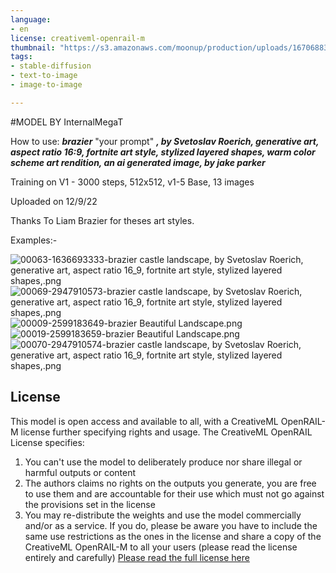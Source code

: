 ```yaml
---
language:
- en
license: creativeml-openrail-m
thumbnail: "https://s3.amazonaws.com/moonup/production/uploads/1670688317178-633db9a75ebbadfdabc3820c.png"
tags:
- stable-diffusion
- text-to-image
- image-to-image

---
```

#MODEL BY InternalMegaT

How to use: **_brazier_** "your prompt" **_, by Svetoslav Roerich, generative art, aspect ratio 16:9, fortnite art style, stylized layered shapes, warm color scheme art rendition, an ai generated image, by jake parker_**

Training on V1 - 3000 steps, 512x512, v1-5 Base, 13 images

Uploaded on 12/9/22

Thanks To Liam Brazier for theses art styles.


Examples:-

![00063-1636693333-brazier castle landscape, by Svetoslav Roerich, generative art, aspect ratio 16_9, fortnite art style, stylized layered shapes,.png](https://s3.amazonaws.com/moonup/production/uploads/1670687874779-633db9a75ebbadfdabc3820c.png)
![00069-2947910573-brazier castle landscape, by Svetoslav Roerich, generative art, aspect ratio 16_9, fortnite art style, stylized layered shapes,.png](https://s3.amazonaws.com/moonup/production/uploads/1670687988931-633db9a75ebbadfdabc3820c.png)
![00009-2599183649-brazier Beautiful Landscape.png](https://s3.amazonaws.com/moonup/production/uploads/1670688054540-633db9a75ebbadfdabc3820c.png)
![00019-2599183659-brazier Beautiful Landscape.png](https://s3.amazonaws.com/moonup/production/uploads/1670688317178-633db9a75ebbadfdabc3820c.png)
![00070-2947910574-brazier castle landscape, by Svetoslav Roerich, generative art, aspect ratio 16_9, fortnite art style, stylized layered shapes,.png](https://s3.amazonaws.com/moonup/production/uploads/1670687844166-633db9a75ebbadfdabc3820c.png)


## License

This model is open access and available to all, with a CreativeML OpenRAIL-M license further specifying rights and usage.
The CreativeML OpenRAIL License specifies: 

1. You can't use the model to deliberately produce nor share illegal or harmful outputs or content 
2. The authors claims no rights on the outputs you generate, you are free to use them and are accountable for their use which must not go against the provisions set in the license
3. You may re-distribute the weights and use the model commercially and/or as a service. If you do, please be aware you have to include the same use restrictions as the ones in the license and share a copy of the CreativeML OpenRAIL-M to all your users (please read the license entirely and carefully)
[Please read the full license here](https://huggingface.co/spaces/CompVis/stable-diffusion-license)